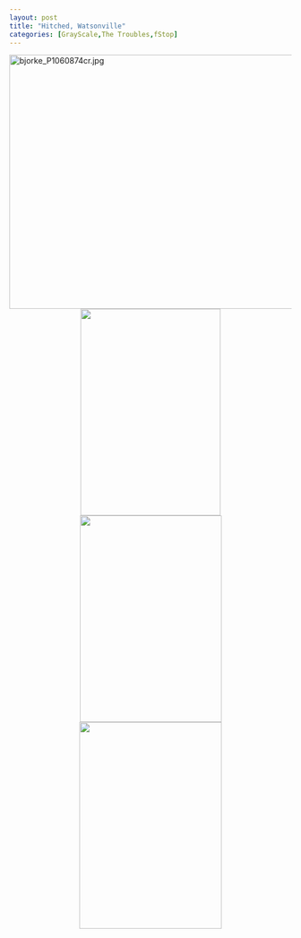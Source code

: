 ```yaml
---
layout: post
title: "Hitched, Watsonville"
categories: [GrayScale,The Troubles,fStop]
---
```

<img alt="bjorke_P1060874cr.jpg" src="http://www.botzilla.com/blog/pix2009/bjorke_P1060874cr.jpg" width="807" height="454" border="0" />



<!--more-->
<center><img src="http://www.botzilla.com/photo/Fam/rebWrapWeb.jpg" width=250 height=369> <img src="http://www.botzilla.com/photo/Fam/bjorke_swanx.jpg" width=253 height=369> <img src="http://www.botzilla.com/photo/Fam/steps.jpg" width=254 height=369></center>
